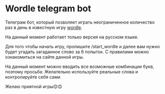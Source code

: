 # Wordle telegram bot

Телеграм бот, который позволяет играть неограниченное количество раз в день в известную игру [wordle](https://www.nytimes.com/games/wordle/index.html).

На данный момент работает только версия на русском языке.

Для того чтобы начать игру, пропишите /start_wordle и далее вам нужно будет угадать загаданное слово за 6 попыток. С правилами можно ознакомиться на сайте данной игры. 

На данный момент можно вводить все возможные комбинации букв, поэтому просьба: 
Желательно используйте реальные слова и контролируйте себя сами

Желаю приятной игры😊😊

